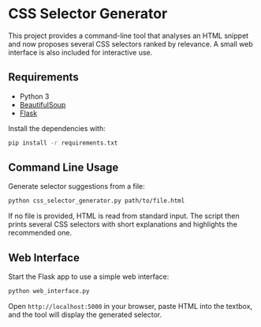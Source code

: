 # CSS Selector Generator

This project provides a command-line tool that analyses an HTML snippet and now proposes several CSS selectors ranked by relevance. A small web interface is also included for interactive use.

## Requirements

* Python 3
* [BeautifulSoup](https://www.crummy.com/software/BeautifulSoup/)
* [Flask](https://flask.palletsprojects.com/)

Install the dependencies with:

```bash
pip install -r requirements.txt
```

## Command Line Usage

Generate selector suggestions from a file:

```bash
python css_selector_generator.py path/to/file.html
```

If no file is provided, HTML is read from standard input. The script then
prints several CSS selectors with short explanations and highlights the
recommended one.

## Web Interface

Start the Flask app to use a simple web interface:

```bash
python web_interface.py
```

Open `http://localhost:5000` in your browser, paste HTML into the textbox, and the tool will display the generated selector.
